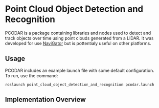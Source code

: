 # Point Cloud Object Detection and Recognition
PCODAR is a package containing libraries and nodes used to detect and track objects over time
using point clouds generated from a LIDAR. It was developed for use [NaviGator](https://github.com/uf-mil/NaviGator) but is pottentialy useful on other platforms.

## Usage

PCODAR includes an example launch file with some default configuration.
To run, use the command:

```roslaunch point_cloud_object_detection_and_recognition pcodar.launch```

## Implementation Overview

